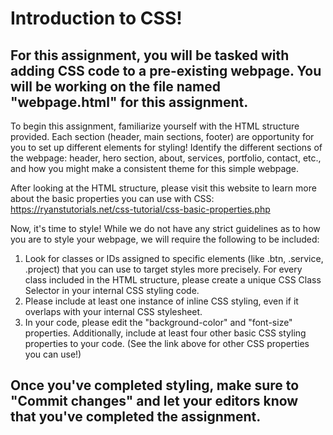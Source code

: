 # Introduction to CSS!
## For this assignment, you will be tasked with adding CSS code to a pre-existing webpage. You will be working on the file named "webpage.html" for this assignment. 

To begin this assignment, familiarize yourself with the HTML structure provided. Each section (header, main sections, footer) are opportunity for you to set up different elements for styling!  Identify the different sections of the webpage: header, hero section, about, services, portfolio, contact, etc., and how you might make a consistent theme for this simple webpage.

After looking at the HTML structure, please visit this website to learn more about the basic properties you can use with CSS: https://ryanstutorials.net/css-tutorial/css-basic-properties.php 

Now, it's time to style! While we do not have any strict guidelines as to how you are to style your webpage, we will require the following to be included:
1. Look for classes or IDs assigned to specific elements (like .btn, .service, .project) that you can use to target styles more precisely. For every class included in the HTML structure, please create a unique CSS Class Selector in your internal CSS styling code.
2. Please include at least one instance of inline CSS styling, even if it overlaps with your internal CSS stylesheet.
3. In your code, please edit the "background-color" and "font-size" properties. Additionally, include at least four other basic CSS styling properties to your code. (See the link above for other CSS properties you can use!)  

## Once you've completed styling, make sure to "Commit changes" and let your editors know that you've completed the assignment.
